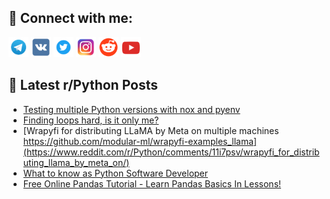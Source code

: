 ## 🔎 Connect with me:
[<img src="https://github.com/bullbesh/bullbesh/blob/main/images/Telegram.png" width="32" height="32" />](https://t.me/bullbesh)
[<img src="https://github.com/bullbesh/bullbesh/blob/main/images/VK.png" width="32" height="32" />](https://vk.com/bullbesh)
[<img src="https://github.com/bullbesh/bullbesh/blob/main/images/Twitter.png" width="32" height="32" />](https://twitter.com/bullbesh1)
[<img src="https://github.com/bullbesh/bullbesh/blob/main/images/Instagram.png" width="32" height="32" />](https://www.instagram.com/bullbesh)
[<img src="https://github.com/bullbesh/bullbesh/blob/main/images/Reddit.png" width="32" height="32" />](https://www.reddit.com/user/bullbesh)
[<img src="https://github.com/bullbesh/bullbesh/blob/main/images/YouTube.png" width="32" height="32" />](https://www.youtube.com/channel/UCtfjRs6uzgq5mfm8S06WTcg)

## 📕 Latest r/Python Posts
<!-- BLOG-POST-LIST:START -->
- [Testing multiple Python versions with nox and pyenv](https://www.reddit.com/r/Python/comments/11i8yjw/testing_multiple_python_versions_with_nox_and/)
- [Finding loops hard, is it only me?](https://www.reddit.com/r/Python/comments/11i8v45/finding_loops_hard_is_it_only_me/)
- [Wrapyfi for distributing LLaMA by Meta on multiple machines https://github.com/modular-ml/wrapyfi-examples_llama](https://www.reddit.com/r/Python/comments/11i7psv/wrapyfi_for_distributing_llama_by_meta_on/)
- [What to know as Python Software Developer](https://www.reddit.com/r/Python/comments/11i5vi6/what_to_know_as_python_software_developer/)
- [Free Online Pandas Tutorial - Learn Pandas Basics In Lessons!](https://www.reddit.com/r/Python/comments/11i5r0n/free_online_pandas_tutorial_learn_pandas_basics/)
<!-- BLOG-POST-LIST:END -->
